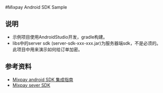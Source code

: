 #Mixpay Android SDK Sample

## 说明
* 示例项目使用AndroidStudio开发，gradle构建。
* libs中的server sdk (server-sdk-xxx-xxx.jar)为服务器端sdk，不是必须的。此项目中用来演示如何给订单加密。

## 参考资料
* [Mixpay android SDK 集成指南](https://www.mixpay.cn/docs/v1/android/)
* [Mixpay sever SDK](https://www.mixpay.cn/docs/v1/server/java/)
